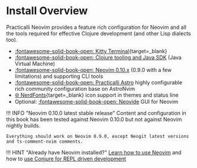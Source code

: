 # Install Overview

Practicalli Neovim provides a feature rich configuration for Neovim and all the tools required for effective Clojure development (and other Lisp dialects too).

- [:fontawesome-solid-book-open: Kitty Terminal](https://practical.li/engineering-playbook/command-line/kitty-terminal/){target=_blank}
- [:fontawesome-solid-book-open: Clojure tooling and Java SDK](https://practical.li/clojure/install/) (Java Virtual Machine)
- [:fontawesome-solid-book-open: Neovim 0.10.x](neovim.md) (0.9.0 with a few limitations) and supporting CLI tools
- [:fontawesome-solid-book-open: Practicalli Astro](configuration/astro.md) highly configurable rich community configuration base on AstroNvim
- [:globe_with_meridians: NerdFonts](https://www.nerdfonts.com/){target=_blank} icon support in themes and status line
- Optional: [:fontawesome-solid-book-open: Neovide](neovide.md) GUI for Neovim

!!! INFO "Neovim 0.10.0 latest stable release"
    Content and configuration in this book has been tested against Neovim 0.10.0 but not against Neovim nightly builds.

    Everything should work on Neovim 0.9.0, except Neogit latest versions and ts-comment-nvim comments.

!!! HINT "Already have Neovim installed?"
    [Learn how to use Neovim](../neovim-basics/) and how to [use Conjure for REPL driven development](../repl-driven-development/conjure.md)
